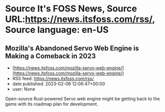 # Source It's FOSS News, Source URL:https://news.itsfoss.com/rss/, Source language: en-US

## Mozilla's Abandoned Servo Web Engine is Making a Comeback in 2023
 - [https://news.itsfoss.com/mozilla-servo-web-engine/](https://news.itsfoss.com/mozilla-servo-web-engine/)
 - RSS feed: https://news.itsfoss.com/rss/
 - date published: 2023-02-06 12:06:47+00:00
 - user: None

Open-source Rust-powered Servo web engine might be getting back to the game with its roadmap plan for development.
